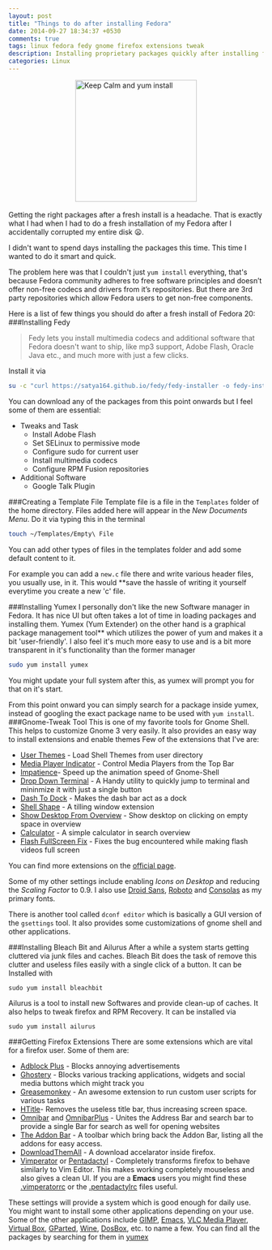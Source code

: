 ```yaml
---
layout: post
title: "Things to do after installing Fedora"
date: 2014-09-27 18:34:37 +0530
comments: true
tags: linux fedora fedy gnome firefox extensions tweak
description: Installing proprietary packages quickly after installing fedora 20
categories: Linux
---
```

 <img style=" display:block;margin:auto;height:240px" src="http://sd.keepcalm-o-matic.co.uk/i/keep-calm-and-yum-install.png"   alt="Keep Calm and yum install" /><br>
Getting the right packages after a fresh install is a headache. That is exactly what I had when I had to do a fresh installation of my Fedora after I accidentally corrupted my entire disk :frowning:.

I didn't want to spend days installing the packages this time. This time I wanted to do it smart and quick.

The problem here was that I couldn't just `yum install` everything, that's because Fedora community adheres to free software principles and doesn’t offer non-free codecs and drivers from it’s repositories. But there are 3rd party repositories which allow Fedora users to get non-free components.
<!--more-->

Here is a list of few things you should do after a fresh install of Fedora 20:
<a name="fedy"></a>
###Installing Fedy

 >Fedy lets you install multimedia codecs and additional software that Fedora doesn't want to ship, like mp3 support, Adobe Flash, Oracle Java etc., and much more with just a few clicks.

Install it via
```bash
su -c "curl https://satya164.github.io/fedy/fedy-installer -o fedy-installer && chmod +x fedy-installer && ./fedy-installer"
```
You can download any of the packages from this point onwards but I feel some of them are essential:

- Tweaks and Task
  - Install Adobe Flash
  - Set SELinux to permissive mode
  - Configure sudo for current user
  - Install multimedia codecs
  - Configure RPM Fusion repositories
- Additional Software
  - Google Talk Plugin

<a name="template"></a>

###Creating a Template File
Template file is a file in the `Templates` folder of the home directory. Files added here will appear in the *New Documents Menu*.
Do it via typing this in the terminal

```bash
touch ~/Templates/Empty\ File
```

You can add other types of files in the templates folder and add some default content to it.

For example you can add a `new.c` file there and write various header files, you usually use, in it.
This would **save the hassle of writing it yourself everytime you create a new 'c' file.

<a name="yumex"></a>
###Installing Yumex
I personally don't like the new Software manager in Fedora. It has nice UI but often takes a lot of time in loading packages and installing them.
Yumex (Yum Extender) on the other hand is a graphical package management tool** which utilizes the power of yum and makes it a bit 'user-friendly'.
I also feel it's much more easy to use and is a bit more transparent in it's functionality than the former manager

```bash
sudo yum install yumex
```

You might update your full system after this, as yumex will prompt you for that on it's start.

From this point onward you can simply search for a package inside yumex, instead of googling the exact package name to be used with `yum install`.
<a name="gnometweak"></a>
###Gnome-Tweak Tool
This is one of my favorite tools for Gnome Shell. This helps to customize Gnome 3 very easily. It also provides an easy way to install extensions and enable themes
Few of the extensions that I've are:

- [User Themes](https://extensions.gnome.org/extension/19/user-themes/) - Load Shell Themes from user directory
- [Media Player Indicator](https://extensions.gnome.org/extension/55/media-player-indicator/) - Control Media Players from the Top Bar 
- [Impatience](https://extensions.gnome.org/extension/277/impatience/)- Speed up the animation speed of Gnome-Shell
- [Drop Down Terminal](https://extensions.gnome.org/extension/442/drop-down-terminal/) - A Handy utility to quickly jump to terminal and mininmize it with just a single button
- [Dash To Dock](https://extensions.gnome.org/extension/307/dash-to-dock/) - Makes the dash bar act as a dock
- [Shell Shape](https://extensions.gnome.org/extension/294/shellshape/) - A tilling window extension
- [Show Desktop From Overview](https://extensions.gnome.org/extension/496/show-desktop-from-overview/) - Show desktop on clicking on empty space in overview
- [Calculator](https://extensions.gnome.org/extension/111/calculator/) - A simple calculator in search overview
- [Flash FullScreen Fix](https://extensions.gnome.org/extension/851/flash-fullscreen-fix/) - Fixes the bug encountered while making flash videos full screen

You can find more extensions on the [official page](https://extensions.gnome.org/).

Some of my other settings include enabling *Icons on Desktop* and reducing the *Scaling Factor* to 0.9. I also use [Droid Sans](http://www.fontsquirrel.com/fonts/droid-sans), [Roboto](http://www.fontsquirrel.com/fonts/roboto) and [Consolas](http://www.microsoft.com/typography/fonts/font.aspx?FMID=1924) as my primary fonts.

There is another tool called `dconf editor` which is basically a GUI version of the `gsettings` tool.
It also provides some customizations of gnome shell and other applications.

<a name="bleachbit"></a>
###Installing Bleach Bit and Ailurus
After a while a system starts getting cluttered via junk files and caches. Bleach Bit does the task of remove this clutter and useless files easily with a single click of a button. It can be Installed with

```
sudo yum install bleachbit
```

Ailurus is a tool to install new Softwares and provide clean-up of caches. It also helps to tweak firefox and RPM Recovery. It can be installed via

```
sudo yum install ailurus
```
<a name="firefoxext"></a>
###Getting Firefox Extensions
There are some extensions which are vital for a firefox user. Some of them are:

- [Adblock Plus](https://addons.mozilla.org/en-US/firefox/addon/adblock-plus/) - Blocks annoying advertisements
- [Ghostery](https://addons.mozilla.org/en-US/firefox/addon/ghostery/) - Blocks various tracking applications, widgets and social media buttons which might track you
- [Greasemonkey](https://addons.mozilla.org/en-US/firefox/addon/greasemonkey/) - An awesome extension to run custom user scripts for various tasks
- [HTitle](https://addons.mozilla.org/en-US/firefox/addon/htitle/)- Removes the useless title bar, thus increasing screen space.
- [Omnibar](https://addons.mozilla.org/en-US/firefox/addon/omnibar/) and [OmnibarPlus](https://addons.mozilla.org/en-US/firefox/addon/omnibar-plus/) - Unites the Address Bar and search bar to provide a single Bar for search as well for opening websites
- [The Addon Bar](https://addons.mozilla.org/en-US/firefox/addon/the-addon-bar/)  - A toolbar which bring back the Addon Bar, listing all the addons for easy access.
- [DownloadThemAll](https://addons.mozilla.org/en-US/firefox/addon/downthemall/) - A download accelarator inside firefox.
- [Vimperator](https://addons.mozilla.org/en-US/firefox/addon/vimperator/) or [Pentadactyl](https://addons.mozilla.org/en-US/firefox/addon/pentadactyl/) - Completely transforms firefox to behave similarly to Vim Editor. This makes working completely mouseless and also gives a clean UI. If you are a **Emacs** users you might find these [.vimperatorrc](https://gist.githubusercontent.com/avendael/7028513/raw/40abf0e8bfb7d4fc72bd224f8c6c4694a1e33456/.vimperatorrc) or the [.pentadactylrc](http://www.jnanam.net/pentadactylemacs/.pentadactylrc) files useful.

These settings will provide a system which is good enough for daily use. You might want to install some other applications depending on your use. Some of the other applications include [GIMP](http://www.gimp.org/), [Emacs](http://www.gnu.org/software/emacs/), [VLC Media Player](http://www.videolan.org/vlc/index.html), [Virtual Box](https://www.virtualbox.org/), [GParted](http://gparted.org/), [Wine](https://www.winehq.org/), [DosBox](http://www.dosbox.com/), etc. to name a few. You can find all the packages by searching for them in [yumex](#yumex)
